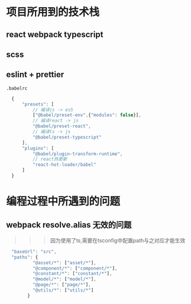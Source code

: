 # 项目所用到的技术栈
## react webpack typescript
## scss
## eslint + prettier


`.babelrc`
```javascript
  {
      "presets": [
          // 编译js -> es5
          ["@babel/preset-env",{"modules": false}],
          // 编译react -> js
          "@babel/preset-react",
          // 编译ts -> js
          "@babel/preset-typescript"
      ],
      "plugins": [
          "@babel/plugin-transform-runtime",
          // react热更新
          "react-hot-loader/babel"
      ]
  }
```

# 编程过程中所遇到的问题
## webpack resolve.alias 无效的问题
>>> 因为使用了ts,需要在tsconfig中配置path与之对应才能生效
```javascript
  "baseUrl": "src",
  "paths": {
          "@asset/*": ["asset/*"],
          "@component/*": ["component/*"],
          "@constant/*": ["constant/*"],
          "@model/*": ["model/*"],
          "@page/*": ["page/*"],
          "@utils/*": ["utils/*"]
        }
```

